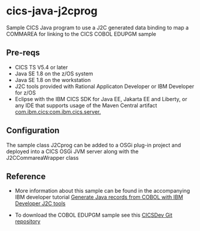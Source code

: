 # cics-java-j2cprog
Sample CICS Java program to use a J2C generated data binding to map a COMMAREA for linking to the CICS COBOL EDUPGM sample


## Pre-reqs

* CICS TS V5.4 or later
* Java SE 1.8 on the z/OS system
* Java SE 1.8 on the workstation
* J2C tools provided with Rational Applicaton Developer or IBM Developer for z/OS
* Eclipse with the IBM CICS SDK for Java EE, Jakarta EE and Liberty, or any IDE that supports usage of the Maven Central artifact [com.ibm.cics:com.ibm.cics.server.](https://search.maven.org/artifact/com.ibm.cics/com.ibm.cics.server)

## Configuration

The sample class J2Cprog can be added to a OSGi plug-in project and deployed into a CICS OSGi JVM server along with the J2CCommareaWrapper class


## Reference

* More information about this sample can be found in the accompanying IBM developer tutorial [Generate Java records from COBOL with IBM Developer J2C tools](https://developer.ibm.com/tutorials/generating-java-records-from-cobol-with-rational-j2c-tools/)

* To download the COBOL EDUPGM sample see this [CICSDev Git repository](https://github.com/cicsdev/cics-java-jzosprog)